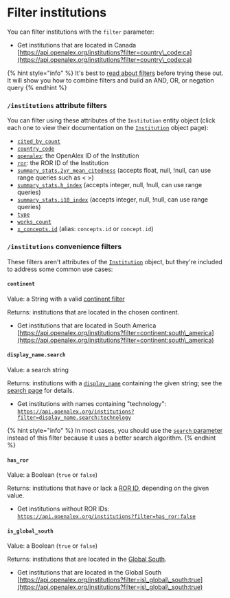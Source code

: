 # Filter institutions

You can filter institutions with the `filter` parameter:

* Get institutions that are located in Canada\
  [https://api.openalex.org/institutions?filter=country\_code:ca](https://api.openalex.org/institutions?filter=country\_code:ca)

{% hint style="info" %}
It's best to [read about filters](../../how-to-use-the-api/get-lists-of-entities/filter-entity-lists.md) before trying these out. It will show you how to combine filters and build an AND, OR, or negation query
{% endhint %}

### `/institutions` attribute filters

You can filter using these attributes of the `Institution` entity object (click each one to view their documentation on the [`Institution`](institution-object.md) object page):

* [`cited_by_count`](institution-object.md#cited\_by\_count)
* [`country_code`](institution-object.md#country\_code)
* [`openalex`](institution-object.md#id): the OpenAlex ID of the Institution
* [`ror`](institution-object.md#ror): the ROR ID of the Institution
* [`summary_stats.2yr_mean_citedness`](institution-object.md#summary_stats) (accepts float, null, !null, can use range queries such as < >)
* [`summary_stats.h_index`](institution-object.md#summary_stats) (accepts integer, null, !null, can use range queries)
* [`summary_stats.i10_index`](institution-object.md#summary_stats) (accepts integer, null, !null, can use range queries)
* [`type`](institution-object.md#type)
* [`works_count`](institution-object.md#works\_count)
* [`x_concepts.id`](institution-object.md#x\_concepts) (alias: `concepts.id` or `concept.id`)

### `/institutions` convenience filters

These filters aren't attributes of the [`Institution`](institution-object.md) object, but they're included to address some common use cases:

#### `continent`

Value: a String with a valid [continent filter](../geo/continents.md#filter-by-continent)

Returns: institutions that are located in the chosen continent.

* Get institutions that are located in South America\
  [https://api.openalex.org/institutions?filter=continent:south\_america](https://api.openalex.org/institutions?filter=continent:south\_america)

#### `display_name.search`

Value: a search string

Returns: institutions with a [`display_name`](institution-object.md#display\_name) containing the given string; see the [search page](search-institutions.md#search-a-specific-field) for details.

* Get institutions with names containing "technology":\
  [`https://api.openalex.org/institutions?filter=display_name.search:technology`](https://api.openalex.org/institutions?filter=display\_name.search:technology)

{% hint style="info" %}
In most cases, you should use the [`search` parameter](../venues/search-venues.md#venues-full-search) instead of this filter because it uses a better search algorithm.
{% endhint %}

#### `has_ror`

Value: a Boolean (`true` or `false`)

Returns: institutions that have or lack a [ROR ID](institution-object.md#ror), depending on the given value.

* Get institutions without ROR IDs:\
  [`https://api.openalex.org/institutions?filter=has_ror:false`](https://api.openalex.org/institutions?filter=has\_ror:false)

#### `is_global_south`

Value: a Boolean (`true` or `false`)

Returns: institutions that are located in the [Global South](../geo/regions.md#global-south).

* Get institutions that are located in the Global South\
  [https://api.openalex.org/institutions?filter=is\_global\_south:true](https://api.openalex.org/institutions?filter=is\_global\_south:true)
